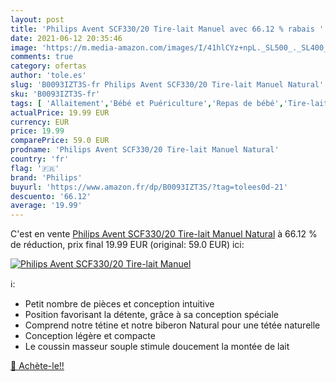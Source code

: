```yaml
---
layout: post
title: 'Philips Avent SCF330/20 Tire-lait Manuel avec 66.12 % rabais '
date: 2021-06-12 20:35:46
image: 'https://m.media-amazon.com/images/I/41hlCYz+npL._SL500_._SL400_.jpg'
comments: true
category: ofertas
author: 'tole.es'
slug: 'B0093IZT3S-fr Philips Avent SCF330/20 Tire-lait Manuel Natural'
sku: 'B0093IZT3S-fr'
tags: [ 'Allaitement','Bébé et Puériculture','Repas de bébé','Tire-laits','philips', ]
actualPrice: 19.99 EUR
currency: EUR
price: 19.99
comparePrice: 59.0 EUR
prodname: 'Philips Avent SCF330/20 Tire-lait Manuel Natural'
country: 'fr'
flag: '🇫🇷'
brand: 'Philips'
buyurl: 'https://www.amazon.fr/dp/B0093IZT3S/?tag=tolees0d-21'
descuento: '66.12'
average: '19.99'
---
```


C'est en vente [Philips Avent SCF330/20 Tire-lait Manuel Natural](https://www.amazon.fr/dp/B0093IZT3S/?tag=tolees0d-21)  à  66.12 % de réduction, prix final  19.99 EUR (original: 59.0 EUR) ici:

[![Philips Avent SCF330/20 Tire-lait Manuel](https://m.media-amazon.com/images/I/41hlCYz+npL._SL500_._SL400_.jpg)](https://www.amazon.fr/dp/B0093IZT3S/?tag=tolees0d-21)

ℹ️:

- Petit nombre de pièces et conception intuitive
- Position favorisant la détente, grâce à sa conception spéciale
- Comprend notre tétine et notre biberon Natural pour une tétée naturelle
- Conception légère et compacte
- Le coussin masseur souple stimule doucement la montée de lait

[🛒 Achète-le!!](https://www.amazon.fr/dp/B0093IZT3S/?tag=tolees0d-21)
